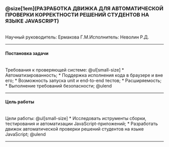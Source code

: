 ### @size[1em](РАЗРАБОТКА ДВИЖКА ДЛЯ АВТОМАТИЧЕСКОЙ ПРОВЕРКИ КОРРЕКТНОСТИ РЕШЕНИЙ СТУДЕНТОВ НА ЯЗЫКЕ JAVASCRIPT)
<br />
<div style="display: flex; justify-items: space-between">
  <div>Научный руководитель: Ермакова Г.М.</div>
  <div>Исполнитель: Неволин Р.Д.</div>
</div>

---

#### Постановка задачи
<br />
Требования к проверяющей системе:
@ul[small-size]
* Автоматизированность;
* Поддержка исполнения кода в браузере и вне его;
* Возможность запуска unit и end-to-end тестов;
* Расширяемость;
* Выполнение требований безопасности;
@ulend

---

#### Цель работы
<br />
Цели работы:
@ul[small-size]
* Исследовать иструменты сборки, тестирования и автоматизации JavaScript-приложений;
* Разработать движок автоматической проверки решений студентов на языке JavaScript;
@ulend

---

